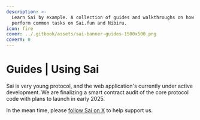 ```yaml
---
description: >-
  Learn Sai by example. A collection of guides and walkthroughs on how to
  perform common tasks on Sai.fun and Nibiru.
icon: fire
cover: ../.gitbook/assets/sai-banner-guides-1500x500.png
coverY: 0
---
```


# Guides | Using Sai

Sai is very young protocol, and the web application's currently under active development. We are finalizing a smart contract audit of the core protocol code with plans to launch in early 2025.

In the mean time, please [follow Sai on X](https://x.com/saidotfun) to help support us.&#x20;
